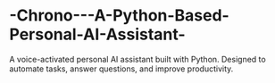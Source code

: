 # -Chrono---A-Python-Based-Personal-AI-Assistant-
A voice-activated personal AI assistant built with Python. Designed to automate tasks, answer questions, and improve productivity.
